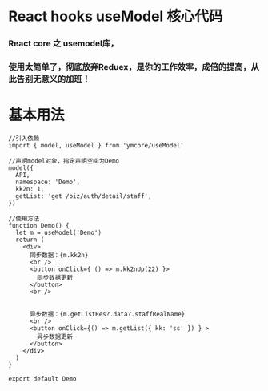 # React hooks useModel 核心代码

### React core 之 usemodel库，

### 使用太简单了，彻底放弃Reduex，是你的工作效率，成倍的提高，从此告别无意义的加班！

# 基本用法

```
//引入依赖
import { model, useModel } from 'ymcore/useModel'

//声明model对象，指定声明空间为Demo
model({
  API,
  namespace: 'Demo',
  kk2n: 1,
  getList: 'get /biz/auth/detail/staff',
})
```

```
//使用方法
function Demo() {
  let m = useModel('Demo')
  return (
    <div>
      同步数据：{m.kk2n}
      <br />
      <button onClick={ () => m.kk2nUp(22) }>
        同步数据更新
      </button>
      <br />


      异步数据：{m.getListRes?.data?.staffRealName}
      <br />
      <button onClick={() => m.getList({ kk: 'ss' }) } >
        异步数据更新
      </button>
    </div>
  )
}

export default Demo
